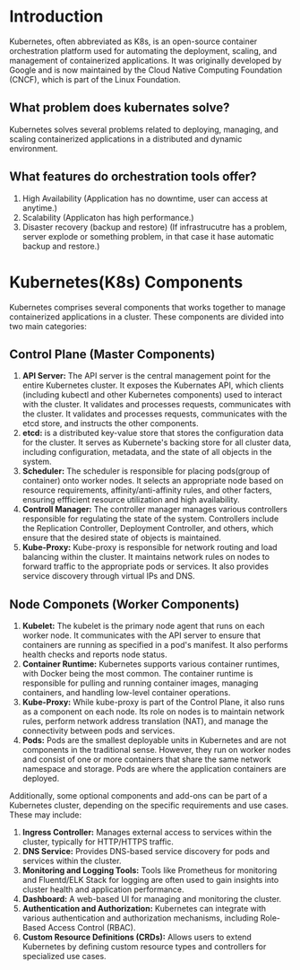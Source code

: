 # Introduction
Kubernetes, often abbreviated as K8s, is an open-source container orchestration platform used for automating the deployment, scaling, and management of containerized applications. It was originally developed by Google and is now maintained by the Cloud Native Computing Foundation (CNCF), which is part of the Linux Foundation.

## What problem does kubernates solve?
Kubernetes solves several problems related to deploying, managing, and scaling containerized applications in a distributed and dynamic environment.

## What features do orchestration tools offer?
1. High Availability (Application has no downtime, user can access at anytime.)
2. Scalability (Applicaton has high performance.)
3. Disaster recovery (backup and restore) (If infrastrucutre has a problem, server explode or something problem, in that case it hase automatic backup and restore.)

# Kubernetes(K8s) Components 
Kubernetes comprises several components that works together to manage containerized applications in a cluster. These components are divided into two main categories:

## Control Plane (Master Components) 
1. **API Server:** The API server is the central management point for the entire Kubernetes cluster. It exposes the Kubernates API, which clients (including kubectl and other Kubernetes components) used to interact with the cluster. It validates and processes requests, communicates with the cluster. It validates and processes requests, communicates with the etcd store, and instructs the other components.
2. **etcd:** is a distributed key-value store that stores the configuration data for the cluster. It serves as Kubernete's backing store for all cluster data, including configuration, metadata, and the state of all objects in the system.
3. **Scheduler:** The scheduler is responsible for placing pods(group of container) onto worker nodes. It selects an appropriate node based on resource requirements, affinity/anti-affinity rules, and other facters, ensuring effficient resource utilization and high availability.
4. **Controll Manager:** The controller manager manages various controllers responsible for regulating the state of the system. Controllers include the Replication Controller, Deployment Controller, and others, which ensure that the desired state of objects is maintained.
5. **Kube-Proxy:** Kube-proxy is responsible for network routing and load balancing within the cluster. It maintains network rules on nodes to forward traffic to the appropriate pods or services. It also provides service discovery through virtual IPs and DNS.

## Node Componets (Worker Components)
1. **Kubelet:** The kubelet is the primary node agent that runs on each worker node. It communicates with the API server to ensure that containers are running as specified in a pod's manifest. It also performs health checks and reports node status.
2. **Container Runtime:** Kubernetes supports various container runtimes, with Docker being the most common. The container runtime is responsible for pulling and running container images, managing containers, and handling low-level container operations.
3. **Kube-Proxy:** While kube-proxy is part of the Control Plane, it also runs as a component on each node. Its role on nodes is to maintain network rules, perform network address translation (NAT), and manage the connectivity between pods and services.
4. **Pods:** Pods are the smallest deployable units in Kubernetes and are not components in the traditional sense. However, they run on worker nodes and consist of one or more containers that share the same network namespace and storage. Pods are where the application containers are deployed.

Additionally, some optional components and add-ons can be part of a Kubernetes cluster, depending on the specific requirements and use cases. These may include:

1. **Ingress Controller:** Manages external access to services within the cluster, typically for HTTP/HTTPS traffic.
2. **DNS Service:** Provides DNS-based service discovery for pods and services within the cluster.
3. **Monitoring and Logging Tools:** Tools like Prometheus for monitoring and Fluentd/ELK Stack for logging are often used to gain insights into cluster health and application performance.
4. **Dashboard:** A web-based UI for managing and monitoring the cluster.
5. **Authentication and Authorization:** Kubernetes can integrate with various authentication and authorization mechanisms, including Role-Based Access Control (RBAC).
6. **Custom Resource Definitions (CRDs):** Allows users to extend Kubernetes by defining custom resource types and controllers for specialized use cases.
